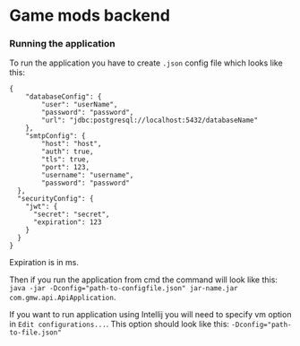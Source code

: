 # Game mods backend

### Running the application

To run the application you have to create `.json` config file which looks like this:

```
{
    "databaseConfig": {
        "user": "userName",
        "password": "password",
        "url": "jdbc:postgresql://localhost:5432/databaseName"
    },
    "smtpConfig": {
        "host": "host",
        "auth": true,
        "tls": true,
        "port": 123,
        "username": "username",
        "password": "password"
  },
  "securityConfig": {
    "jwt": {
      "secret": "secret",
      "expiration": 123
    }
  }
}
```

Expiration is in ms.

Then if you run the application from cmd the command will look like this:
`java -jar -Dconfig="path-to-configfile.json" jar-name.jar com.gmw.api.ApiApplication`.

If you want to run application using Intellij you will need to specify vm option in `Edit configurations...`.
This option should look like this:
`-Dconfig="path-to-file.json"`
